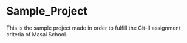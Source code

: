 # Sample_Project
This is the sample project made in order to fulfill the Git-II assignment criteria of Masai School.

